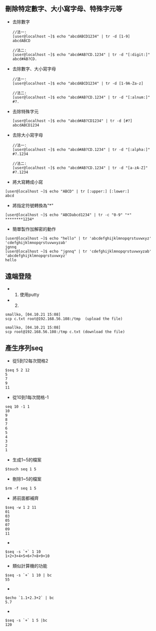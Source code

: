 ## 刪除特定數字、大小寫字母、特殊字元等

* 去除數字
    ```
    //法一:
    [user@localhost ~]$ echo "abcdABCD1234" | tr -d [1-9]
    abcdABCD

    //法二:
    [user@localhost ~]$ echo "abcd#AB?CD.1234" | tr -d "[:digit:]"
    abcd#AB?CD.
    ```
* 去除數字、大小寫字母
    ```
    //法一:
    [user@localhost ~]$ echo "abcdABCD1234" | tr -d [1-9A-Za-z]

    //法二:
    [user@localhost ~]$ echo "abcd#AB?CD.1234" | tr -d "[:alnum:]"
    #?.

    ```
* 去除特殊字元
    ```
    [user@localhost ~]$ echo "abcd#AB?CD1234" | tr -d [#?]
    abcdABCD1234
    ```
* 去除大小寫字母
    ```
    //法一:
    [user@localhost ~]$ echo "abcd#AB?CD.1234" | tr -d "[:alpha:]"
    #?.1234

    //法二:
    [user@localhost ~]$ echo "abcd#AB?CD.1234" | tr -d "[a-zA-Z]"
    #?.1234
    ```

* 將大寫轉成小寫
```
[user@localhost ~]$ echo "ABCD" | tr [:upper:] [:lower:]
abcd
```

* 將指定符號轉換為"*"
```
[user@localhost ~]$ echo "ABCDabcd1234" | tr -c "0-9" "*"
********1234*
```

* 簡單製作加解密的動作
```
[user@localhost ~]$ echo "hello" | tr 'abcdefghijklmnopqrstuvwxyz' 'cdefghijklmnopqrstuvwxyzab'
jgnnq
[user@localhost ~]$ echo "jgnnq" | tr 'cdefghijklmnopqrstuvwxyzab' 'abcdefghijklmnopqrstuvwxyz' 
hello

```

## 遠端登陸

- 1. 使用putty
![]()

- 2. 


```
smallko, [04.10.21 15:08]
scp c.txt root@192.168.56.108:/tmp  (upload the file)

smallko, [04.10.21 15:08]
scp root@192.168.56.108:/tmp c.txt (download the file)
```

## 產生序列seq
* 從5到12每次間格2
```
$seq 5 2 12
5
7
9
11
```
* 從10到1每次間格-1
```
seq 10 -1 1
10
9
8
7
6
5
4
3
2
1
```

* 生成1~5的檔案
```
$touch seq 1 5
```

* 刪除1~5的檔案
```
$rm -f seq 1 5
```

* 將前面都補齊
```
$seq -w 1 2 11
01
03
05
07
09
11
```

* 
```
$seq -s `+` 1 10
1+2+3+4+5+6+7+8+9+10
```

* 類似計算機的功能
```
$seq -s `+` 1 10 | bc
55
```

* 
```
$echo `1.1+2.3+2` | bc
5.7
```

*
```
$seq -s `+` 1 5 |bc
120
```
